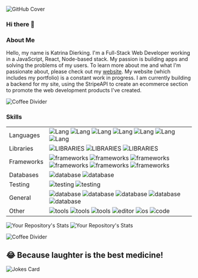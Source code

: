 
<!--
**Katrina-Dierking/katrina-dierking** is a ✨ _special_ ✨ repository because its `README.md` (this file) appears on your GitHub profile.

Here are some ideas to get you started:

- 🔭 I’m currently working on ...
- 🌱 I’m currently learning ...
- 👯 I’m looking to collaborate on ...
- 🤔 I’m looking for help with ...
- 💬 Ask me about ...
- 📫 How to reach me: ...
- 😄 Pronouns: ...
- ⚡ Fun fact: ...
-->

![GitHub Cover](https://blog.hertimetocode.com/wp-content/uploads/2021/04/GH-Cover.png)
### Hi there 👋
### About Me 
Hello, my name is Katrina Dierking. I'm a Full-Stack Web Developer working in a JavaScript, React, Node-based stack. My passion is building apps and solving the problems of my users. To learn more about me and what I'm passionate about, please check out my [website](https://hertimetocode.com). My website (which includes my portfolio) is a constant work in progress. I am currently building a backend for my site, using the StripeAPI to create an ecommerce section to promote the web development products I've created. 

 ![Coffee Divider](https://blog.hertimetocode.com/wp-content/uploads/2021/04/coffee-pulse.png)

### Skills
|               |               |
| ------------- | ------------- |
| Languages     |  <img src="https://img.shields.io/badge/Lang-HTML5-ff69b4.svg?style=flat-plastic" alt="Lang"> <img src="https://img.shields.io/badge/Lang-CSS-ff69b4.svg?style=flat-plastic" alt="Lang"> <img src="https://img.shields.io/badge/Lang-JavaScript-ff69b4.svg?style=flat-plastic" alt="Lang"> <img src="https://img.shields.io/badge/Lang-Python-ff69b4.svg?style=flat-plastic" alt="Lang"> <img src="https://img.shields.io/badge/Lang-GraphQL-ff69b4.svg?style=flat-plastic" alt="Lang"> <img src="https://img.shields.io/badge/Lang-SQL-ff69b4.svg?style=flat-plastic" alt="Lang"> <img src="https://img.shields.io/badge/Lang-TypeScript-ff69b4.svg?style=flat-plastic" alt="Lang">|
| Libraries     | <img src="https://img.shields.io/badge/Lib-React-blue.svg?style=flat-plastic" alt="LIBRARIES"> <img src="https://img.shields.io/badge/Lib-Formik-blue.svg?style=flat-plastic" alt="LIBRARIES"> <img src="https://img.shields.io/badge/Lib-SemanticUI-blue.svg?style=flat-plastic" alt="LIBRARIES">|
| Frameworks    | <img src="https://img.shields.io/badge/FW-Redux-purple.svg?style=flat-plastic" alt="frameworks"> <img src="https://img.shields.io/badge/FW-Node.js-purple.svg?style=flat-plastic" alt="frameworks"> <img src="https://img.shields.io/badge/FW-Express-purple.svg?style=flat-plastic" alt="frameworks"> <img src="https://img.shields.io/badge/FW-Knex-purple.svg?style=flat-plastic" alt="frameworks"> <img src="https://img.shields.io/badge/FW-PowerShell-purple.svg?style=flat-plastic" alt="frameworks"> <img src="https://img.shields.io/badge/FW-Tailwind CSS-purple.svg?style=flat-plastic" alt="frameworks">| 
| Databases     | <img src="https://img.shields.io/badge/DB-MySQL-brightgreen.svg?style=flat-plastic" alt="database"> <img src="https://img.shields.io/badge/DB-PostgresSQL-brightgreen.svg?style=flat-plastic" alt="database"> |
| Testing | <img src="https://img.shields.io/badge/Test-Jest-yellow.svg?style=flat-plastic" alt="testing" > <img src="https://img.shields.io/badge/Test-Cypress-yellow.svg?style=flat-plastic" alt="testing" > |
| General | <img src="https://img.shields.io/badge/General-System Design-red.svg?style=flat-plastic" alt="database" >  <img src="https://img.shields.io/badge/General-Scalability-red.svg?style=flat-plastic" alt="database" > <img src="https://img.shields.io/badge/General-Responsiveness-red.svg?style=flat-plastic" alt="database" >  <img src="https://img.shields.io/badge/General-Agile PM-red.svg?style=flat-plastic" alt="database" >  <img src="https://img.shields.io/badge/General-Accessibility-red.svg?style=flat-plastic" alt="database" > |
| Other |  <img src="https://img.shields.io/badge/Tools-Postman-lightgrey.svg?style=flat-plastic" alt="tools">  <img src="https://img.shields.io/badge/Tools-Git-lightgrey.svg?style=flat-plastic" alt="tools"> <img src="https://img.shields.io/badge/Tools-GitHub-lightgrey.svg?style=flat-plastic" alt="tools"> <img src="https://img.shields.io/badge/Editor-VSCode-lightgrey.svg?style=flat-plastic" alt="editor"> <img src="https://img.shields.io/badge/OS-Windows 10-lightgrey.svg?style=flat-plastic" alt="os"> <img src="https://img.shields.io/badge/Code-LESS-lightgrey.svg?style=flat-plastic" alt="code"> |

![Your Repository's Stats](https://github-readme-stats.vercel.app/api/top-langs/?username=katrina-dierking&theme=pink-green)  ![Your Repository's Stats](https://github-readme-stats.vercel.app/api?username=katrina-dierking&show_icons=true)

 ![Coffee Divider](https://blog.hertimetocode.com/wp-content/uploads/2021/04/coffee-pulse.png)

## 😂 Because laughter is the best medicine!
![Jokes Card](https://readme-jokes.vercel.app/api)
